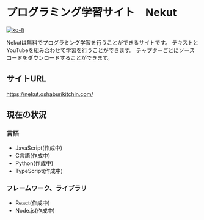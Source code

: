# プログラミング学習サイト　Nekut

[![ko-fi](https://ko-fi.com/img/githubbutton_sm.svg)](https://ko-fi.com/Z8Z3GGLNZ)

Nekutは無料でプログラミング学習を行うことができるサイトです。
テキストとYouTubeを組み合わせて学習を行うことができます。
チャプターごとにソースコードをダウンロードすることができます。

## サイトURL

<https://nekut.oshaburikitchin.com/>

## 現在の状況

### 言語

- JavaScript(作成中)
- C言語(作成中)
- Python(作成中)
- TypeScript(作成中)

### フレームワーク、ライブラリ

- React(作成中)
- Node.js(作成中)
